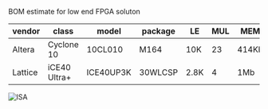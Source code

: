 BOM estimate for low end FPGA soluton


| vendor  | class        | model     | package | LE   | MUL | MEM   | $  | URL | DataSheet |
|---------|--------------|-----------|---------|------|-----|-------|----|-----|-----------|
| Altera  | Cyclone 10   | 10CL010   | M164    | 10K  | 23  | 414Kb | 10 | [digikey](https://www.digikey.com/short/30r2d5) | [intel](https://www.altera.com/content/dam/altera-www/global/en_US/pdfs/literature/hb/cyclone-10/c10lp-51003.pdf)
| Lattice | iCE40 Ultra+ | ICE40UP3K | 30WLCSP | 2.8K | 4   | 1Mb   | 5  | [digikey](https://www.digikey.com/short/30r20j) |


![ISA](https://rawgit.com/drom/fpga-low-end/master/m164.svg)
